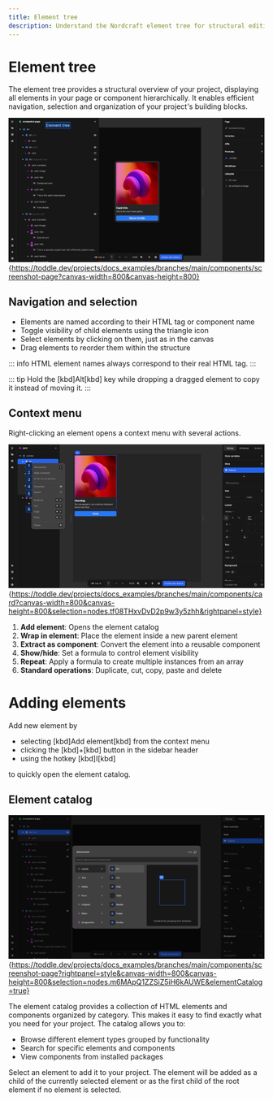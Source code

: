 ```yaml
---
title: Element tree
description: Understand the Nordcraft element tree for structural editing, element selection, context menus, and adding new elements to your project hierarchy.
---
```


# Element tree
The element tree provides a structural overview of your project, displaying all elements in your page or component hierarchically. It enables efficient navigation, selection and organization of your project's building blocks.

![Element tree|16/9](element-tree.webp){https://toddle.dev/projects/docs_examples/branches/main/components/screenshot-page?canvas-width=800&canvas-height=800}

## Navigation and selection
- Elements are named according to their HTML tag or component name
- Toggle visibility of child elements using the triangle icon
- Select elements by clicking on them, just as in the canvas
- Drag elements to reorder them within the structure

::: info
HTML element names always correspond to their real HTML tag.
:::

::: tip
Hold the [kbd]Alt[kbd] key while dropping a dragged element to copy it instead of moving it.
:::

## Context menu
Right-clicking an element opens a context menu with several actions.

![Element context menu|16/9](element-context-menu.webp){https://toddle.dev/projects/docs_examples/branches/main/components/card?canvas-width=800&canvas-height=800&selection=nodes.tf08THxvDvD2p9w3y5zhh&rightpanel=style}

1. **Add element**: Opens the element catalog
2. **Wrap in element**: Place the element inside a new parent element
3. **Extract as component**: Convert the element into a reusable component
4. **Show/hide**: Set a formula to control element visibility
5. **Repeat**: Apply a formula to create multiple instances from an array
6. **Standard operations**: Duplicate, cut, copy, paste and delete

# Adding elements
Add new element by
- selecting [kbd]Add element[kbd] from the context menu
- clicking the [kbd]+[kbd] button in the sidebar header
- using the hotkey [kbd]I[kbd] 

to quickly open the element catalog.

## Element catalog
![Element catalog|16/9](element-catalog.webp){https://toddle.dev/projects/docs_examples/branches/main/components/screenshot-page?rightpanel=style&canvas-width=800&canvas-height=800&selection=nodes.m6MApQ1ZZSiZ5iH6kAUWE&elementCatalog=true}

The element catalog provides a collection of HTML elements and components organized by category. This makes it easy to find exactly what you need for your project. The catalog allows you to:
- Browse different element types grouped by functionality
- Search for specific elements and components
- View components from installed packages

Select an element to add it to your project. The element will be added as a child of the currently selected element or as the first child of the root element if no element is selected.